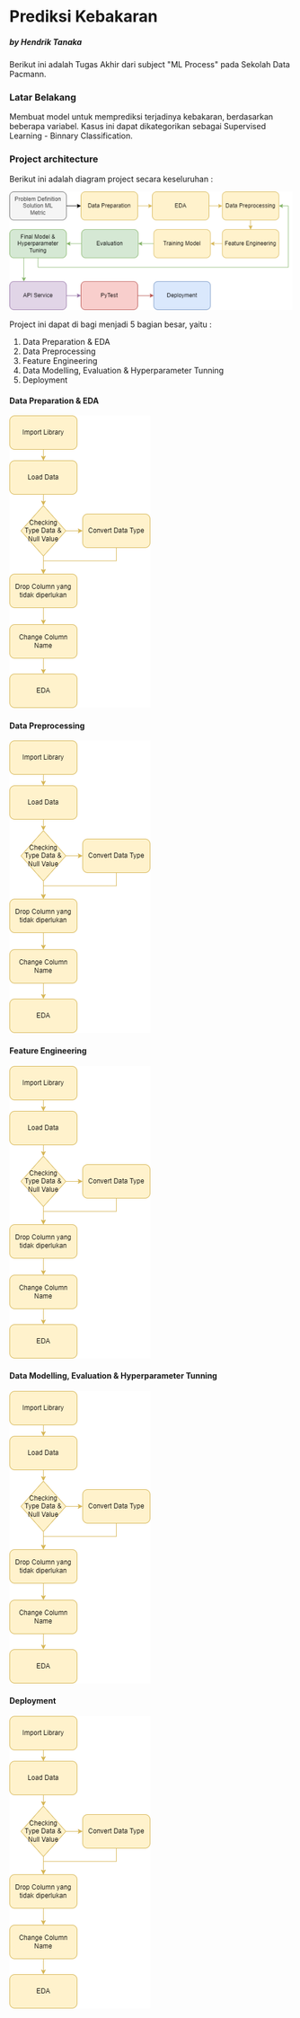 # Prediksi Kebakaran 
##### by Hendrik Tanaka
  
  
Berikut ini adalah Tugas Akhir dari subject "ML Process" pada Sekolah Data Pacmann.

### Latar Belakang
Membuat model untuk memprediksi terjadinya kebakaran, berdasarkan beberapa variabel. Kasus ini dapat dikategorikan sebagai Supervised Learning - Binnary Classification.

### Project architecture
Berikut ini adalah diagram project secara keseluruhan :  

![alt text](https://github.com/hendrikt1479/ml_project_final/blob/master/images/project.png?raw=true)

Project ini dapat di bagi menjadi 5 bagian besar, yaitu :
1. Data Preparation & EDA
2. Data Preprocessing
3. Feature Engineering
4. Data Modelling, Evaluation & Hyperparameter Tunning
5. Deployment

#### Data Preparation & EDA
![alt text](https://github.com/hendrikt1479/ml_project_final/blob/master/images/dataprep.png?raw=true)

#### Data Preprocessing
![alt text](https://github.com/hendrikt1479/ml_project_final/blob/master/images/dataprep.png?raw=true)

#### Feature Engineering
![alt text](https://github.com/hendrikt1479/ml_project_final/blob/master/images/dataprep.png?raw=true)

#### Data Modelling, Evaluation & Hyperparameter Tunning
![alt text](https://github.com/hendrikt1479/ml_project_final/blob/master/images/dataprep.png?raw=true)

#### Deployment
![alt text](https://github.com/hendrikt1479/ml_project_final/blob/master/images/dataprep.png?raw=true)



